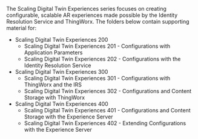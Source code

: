 The Scaling Digital Twin Experiences series focuses on creating configurable, scalable AR experiences made possible by the Identity Resolution Service and ThingWorx. The folders below contain supporting material for:
* Scaling Digital Twin Experiences 200
    - Scaling Digital Twin Experiences 201 - Configurations with Application Parameters 
    - Scaling Digital Twin Experiences 202 - Configurations with the Identity Resolution Service   
* Scaling Digital Twin Experiences 300
    - Scaling Digital Twin Experiences 301 - Configurations with ThingWorx and the IRS
    - Scaling Digital Twin Experiences 302 - Configurations and Content Storage with ThingWorx 
* Scaling Digital Twin Experiences 400
    - Scaling Digital Twin Experiences 401 - Configurations and Content Storage with the Experience Server
    - Scaling Digital Twin Experiences 402 - Extending Configurations with the Experience Server
